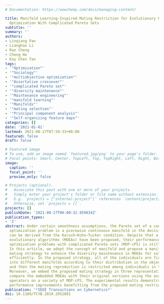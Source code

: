 ```yaml
---
# Documentation: https://wowchemy.com/docs/managing-content/

title: Manifold Learning-Inspired Mating Restriction for Evolutionary Multiobjective
  Optimization With Complicated Pareto Sets
subtitle: ''
summary: ''
authors:
- Linqiang Pan
- Lianghao Li
- Ran Cheng
- Cheng He
- Kay Chen Tan
tags:
- '"Optimization"'
- '"Sociology"'
- '"multiobjective optimization"'
- '"Assortative crossover"'
- '"complicated Pareto set"'
- '"diversity maintenance"'
- '"Maintenance engineering"'
- '"manifold learning"'
- '"Manifolds"'
- '"mating selection"'
- '"Principal component analysis"'
- '"Self-organizing feature maps"'
categories: []
date: '2021-01-01'
lastmod: 2021-08-27T07:59:33+08:00
featured: false
draft: false

# Featured image
# To use, add an image named `featured.jpg/png` to your page's folder.
# Focal points: Smart, Center, TopLeft, Top, TopRight, Left, Right, BottomLeft, Bottom, BottomRight.
image:
  caption: ''
  focal_point: ''
  preview_only: false

# Projects (optional).
#   Associate this post with one or more of your projects.
#   Simply enter your project's folder or file name without extension.
#   E.g. `projects = ["internal-project"]` references `content/project/deep-learning/index.md`.
#   Otherwise, set `projects = []`.
projects: []
publishDate: '2021-08-27T06:00:32.959034Z'
publication_types:
- '2'
abstract: Under certain smoothness assumptions, the Pareto set of a continuous multiobjective
  optimization problem is a piecewise continuous manifold in the decision space, which
  can be derived from the Karush–Kuhn–Tucker condition. Despite that a number of multiobjective
  evolutionary algorithms (MOEAs) have been proposed, their performance on multiobjective
  optimization problems with complicated Pareto sets (MOP-cPS) is still unsatisfying.
  In this article, we adopt the concept of manifold and propose a manifold learning-inspired
  mating strategy to enhance the diversity maintenance in MOEAs for solving MOP-cPS
  efficiently. In the proposed strategy, all of the individuals are first clustered
  into different manifolds according to their distribution in the objective space,
  and then the mating reproduction is restricted among individuals in the same manifold.
  Moreover, we embed the proposed mating strategy in three representative MOEAs and
  compare the embedded MOEAs with their original versions using the assortative genetic
  operators on a variety of MOP-cPS. The experimental results demonstrate the significant
  performance improvements benefitting from the proposed mating restriction strategy.
publication: '*IEEE Transactions on Cybernetics*'
doi: 10.1109/TCYB.2019.2952881
---
```

